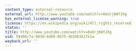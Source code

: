 ```yaml
---
content_type: external-resource
external_url: http://www.youtube.com/watch?v=8aUrj6WYJXg
has_external_license_warning: true
license: https://en.wikipedia.org/wiki/All_rights_reserved
status: ''
title: http://www.youtube.com/watch?v=8aUrj6WYJXg
uid: 59d96c7a-9830-4d69-8675-4b3d61b1fe1a
wayback_url: ''
---
```

